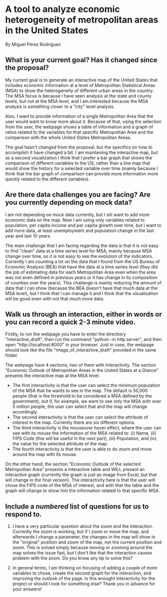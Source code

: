 # A tool to analyze economic heterogeneity of metropolitan areas in the United States

By Miguel Pérez Rodríguez

## What is your current goal? Has it changed since the proposal?

My current goal is to generate an interactive map of the United States that includes economic information at a level of Metropolitan Statistical Areas (MSA) to show the heterogeneity of different urban areas in the country. The MSA focus is because I have seen analysis at the state and county levels, but not at the MSA level, and I am interested because the MSA analysis is something closer to a "city" level analysis.

Also, I want to provide information of a single Metropolitan Area that the user would want to know more about it. Because of that, using the selection from the user, the webpage shows a table of information and a graph of ratios related to the variables for that specific Metropolitan Area and the comparison with the whole United States Metropolitan Areas.

The goal hasn't changed from the proposal, but the specifics on how to accomplish it have changed a bit. I am maintening the interactive map, but as a second visualization I think that I prefer a bar graph that shows the comparison of different variables to the US, rather than a line map that would show the history for a selected variable over time (mainly because I think that the bar graph of comparison can provide more information more quickly related to the different variables).

## Are there data challenges you are facing? Are you currently depending on mock data?

I am not depending on mock data currently, but I stil want to add more economic data on the map. Now I am using only variables related to population, per capita income and per capita growth over time, but I want to add more data, at least unemployment and population change in the last year and last 10 years.

The main challenge that I am facing regarding the data is that it is not easy to find "clean" data at a time series level for MSA, mainly because MSA change over time, so it is not easy to see the evolution of the indicators. Currently I am counting a lot on the data that I found from the US Bureau of Economic Analysis (BEA) that have the data at a time series level (they did the job of estimating data for each Metropolitan Area even when the area was not even defined in previous years or it has change in its composition of counties over the years). This challenge is mainly reducing the amount of data that I can show (because the BEA doesn't have that much data at the MSA level), but I think that I can manage it and I think that the visualization will be good even with not that much more data.

## Walk us through an interaction, either in words or you can record a quick 2-3 minute video.

Firstly, to run the webpage you have to enter the directiory "interactive_draft", then run the command "python -m http.server", and then open "http://localhost:8000" in your browser. Just in case, the webpage should look like the file "image_of_interactive_draft" provided in the same folder.

The webpage have 4 sections, two of them with interactivity. The section "Economic Outlook of Metropolitan Areas in the United States at a Glance" presents the interactive map at the MSA level: 

- The first interactivity is that the user can select the minimum population of the MSA that he wants to see in the map. The default is 50,000 people (that is the threshold to be considered a MSA defined by the government), but if, for example, we want to see only the MSA with over 5 million people, the user can select that and the map will change accordingly.
- The second interactivity is that the user can select the attribute of interest in the map. Currently there are six different options.
- The third interactivity is the mouseover hover effect, where the user can see with its mouse the information of the MSA related to: (i) Name, (ii) FIPS Code (this will be useful in the next part), (iii) Population, and (iv) the value for the selected attribute of the map.
- The fourth interactivity is that the user is able to do zoom and move around the map with its mouse.

On the other hand, the section "Economic Outlook of the selected Metropolitan Area" presents a interactive table and WILL present an interactive graph (currently the graph is just an image from Excel, but that will change in the final version). The interactivity here is that the user will chose the FIPS code of the MSA of interest, and with that the table and the graph will change to show him the information related to that specific MSA.

## Include a _numbered_ list of questions for us to respond to.

1. I have a very particular question about the zoom and the interaction. Currently the zoom is working, but if I zoom or move the map, and afterwards I change a parameter, the changes in the map will show in the "original" position and zoom of the map, not the current position and zoom. This is solved simply because moving or zooming around the map solves the issue fast, but I don't like that the interaction causes problem with the zoom. Do you know any tip to solve this?

2. In general terms, I am thinking on focusing of adding a couple of more variables to chose, create the second graph for the interaction, and improving the outlook of the page. Is this enought interactivity for the project or should I look for something else? Thank you in advance for your answers!